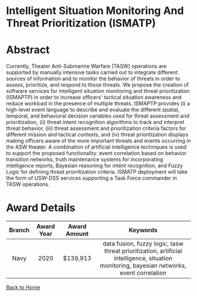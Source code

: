 
Intelligent Situation Monitoring And Threat Prioritization (ISMATP)
===================================================================

# Abstract


Currently, Theater Anti-Submarine Warfare (TASW) operations are supported by manually intensive tasks carried out to integrate different sources of information and to monitor the behavior of threats in order to assess, prioritize, and respond to those threats. We propose the creation of software services for intelligent situation monitoring and threat prioritization (ISMAPTP) in order to increase officers’ tactical situation awareness and reduce workload in the presence of multiple threats. ISMAPTP provides (i) a high-level event language to describe and evaluate the different spatial, temporal, and behavioral decision variables used for threat assessment and prioritization, (ii) threat intent recognition algorithms to track and interpret threat behavior, (iii) threat assessment and prioritization criteria factors for different mission and tactical contexts, and (iv) threat prioritization displays making officers aware of the more important threats and events occurring in the ASW theater. A combination of artificial intelligence techniques is used to support the proposed functionality: event correlation based on behavior transition networks, truth maintenance systems for incorporating intelligence reports, Bayesian reasoning for intent recognition, and Fuzzy Logic for defining threat prioritization criteria. ISMATP deployment will take the form of USW-DSS services supporting a Task Force commander in TASW operations.  

# Award Details

|Branch|Award Year|Award Amount|Keywords|
| :---: | :---: | :---: | :---: |
|Navy|2020|$139,913|data fusion, fuzzy logic, tasw threat prioritization, artificial intelligence, situation monitoring, bayesian networks, event correlation|
  
  


[Back to Home](https://github.com/chrischow/dod_sbir_awards/Reports/JH/#2047)